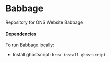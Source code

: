 <!-- [![Build Status](https://travis-ci.org/ONSdigital/tredegar.svg?branch=master)](https://travis-ci.org/ONSdigital/tredegar) -->

Babbage
========

Repository for ONS Website Babbage

#### Dependencies

To run Babbage locally:
* Install ghostscript: `brew install ghostscript`

